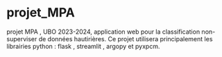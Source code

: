 # projet_MPA
projet MPA , UBO 2023-2024, application web pour la classification non-superviser de données hautirières.
Ce projet utilisera principalement les librairies python : flask , streamlit , argopy et pyxpcm.

